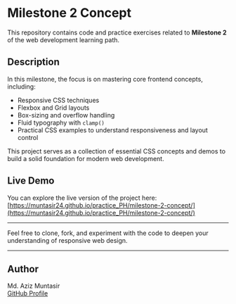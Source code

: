 # Milestone 2 Concept

This repository contains code and practice exercises related to **Milestone 2** of the web development learning path.

## Description

In this milestone, the focus is on mastering core frontend concepts, including:

- Responsive CSS techniques
- Flexbox and Grid layouts
- Box-sizing and overflow handling
- Fluid typography with `clamp()`
- Practical CSS examples to understand responsiveness and layout control

This project serves as a collection of essential CSS concepts and demos to build a solid foundation for modern web development.

## Live Demo

You can explore the live version of the project here:  
[https://muntasir24.github.io/practice_PH/milestone-2-concept/](https://muntasir24.github.io/practice_PH/milestone-2-concept/)

---

Feel free to clone, fork, and experiment with the code to deepen your understanding of responsive web design.

---

## Author

Md. Aziz Muntasir  
[GitHub Profile](https://github.com/muntasir24)
